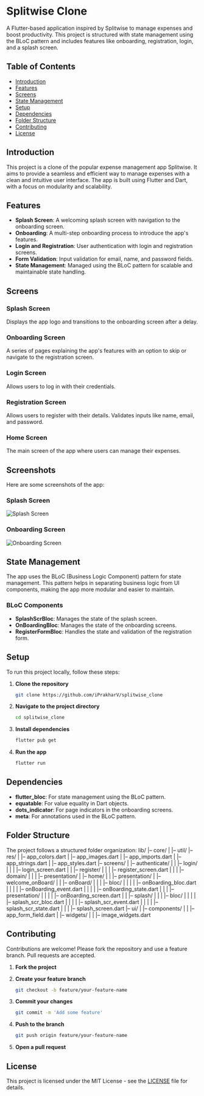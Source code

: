 # Splitwise Clone

A Flutter-based application inspired by Splitwise to manage expenses and boost productivity. This project is structured with state management using the BLoC pattern and includes features like onboarding, registration, login, and a splash screen.

## Table of Contents

- [Introduction](#introduction)
- [Features](#features)
- [Screens](#screens)
- [State Management](#state-management)
- [Setup](#setup)
- [Dependencies](#dependencies)
- [Folder Structure](#folder-structure)
- [Contributing](#contributing)
- [License](#license)

## Introduction

This project is a clone of the popular expense management app Splitwise. It aims to provide a seamless and efficient way to manage expenses with a clean and intuitive user interface. The app is built using Flutter and Dart, with a focus on modularity and scalability.

## Features

- **Splash Screen**: A welcoming splash screen with navigation to the onboarding screen.
- **Onboarding**: A multi-step onboarding process to introduce the app's features.
- **Login and Registration**: User authentication with login and registration screens.
- **Form Validation**: Input validation for email, name, and password fields.
- **State Management**: Managed using the BLoC pattern for scalable and maintainable state handling.

## Screens

### Splash Screen

Displays the app logo and transitions to the onboarding screen after a delay.

### Onboarding Screen

A series of pages explaining the app's features with an option to skip or navigate to the registration screen.

### Login Screen

Allows users to log in with their credentials.

### Registration Screen

Allows users to register with their details. Validates inputs like name, email, and password.

### Home Screen

The main screen of the app where users can manage their expenses.

## Screenshots

Here are some screenshots of the app:

### Splash Screen
![Splash Screen](https://github.com/iPrakharV/splitwise_clone/blob/main/assets/screenshots/Simulator%20Screenshot%20-%20iPhone%2015%20Pro%20Max%20-%202024-06-06%20at%2018.17.28.png)

### Onboarding Screen
![Onboarding Screen ](https://github.com/iPrakharV/splitwise_clone/blob/main/assets/screenshots/Simulator%20Screenshot%20-%20iPhone%2015%20Pro%20Max%20-%202024-06-06%20at%2018.17.22.png)


## State Management

The app uses the BLoC (Business Logic Component) pattern for state management. This pattern helps in separating business logic from UI components, making the app more modular and easier to maintain.

### BLoC Components

- **SplashScrBloc**: Manages the state of the splash screen.
- **OnBoardingBloc**: Manages the state of the onboarding screens.
- **RegisterFormBloc**: Handles the state and validation of the registration form.

## Setup

To run this project locally, follow these steps:

1. **Clone the repository**

    ```bash
    git clone https://github.com/iPrakharV/splitwise_clone
    ```

2. **Navigate to the project directory**

    ```bash
    cd splitwise_clone
    ```

3. **Install dependencies**

    ```bash
    flutter pub get
    ```

4. **Run the app**

    ```bash
    flutter run
    ```

## Dependencies

- **flutter_bloc**: For state management using the BLoC pattern.
- **equatable**: For value equality in Dart objects.
- **dots_indicator**: For page indicators in the onboarding screens.
- **meta**: For annotations used in the BLoC pattern.

## Folder Structure

The project follows a structured folder organization:
lib/
|– core/
|   |– util/
|– res/
|   |– app_colors.dart
|   |– app_images.dart
|   |– app_imports.dart
|   |– app_strings.dart
|   |– app_styles.dart
|– screens/
|   |– authenticate/
|   |   |– login/
|   |   |   |– login_screen.dart
|   |   |– register/
|   |   |   |– register_screen.dart
|   |   |   |– domain/
|   |   |   |– presentation/
|   |– home/
|   |   |– presentation/
|   |– welcome_onBoard/
|   |   |– onBoard/
|   |   |   |– bloc/
|   |   |   |   |– onBoarding_bloc.dart
|   |   |   |   |– onBoarding_event.dart
|   |   |   |   |– onBoarding_state.dart
|   |   |   |– presentation/
|   |   |   |   |– onBoarding_screen.dart
|   |   |– splash/
|   |   |   |– bloc/
|   |   |   |   |– splash_scr_bloc.dart
|   |   |   |   |– splash_scr_event.dart
|   |   |   |   |– splash_scr_state.dart
|   |   |   |– splash_screen.dart
|– ui/
|   |– components/
|   |   |– app_form_field.dart
|   |– widgets/
|   |   |– image_widgets.dart

## Contributing

Contributions are welcome! Please fork the repository and use a feature branch. Pull requests are accepted.

1. **Fork the project**
2. **Create your feature branch**

    ```bash
    git checkout -b feature/your-feature-name
    ```

3. **Commit your changes**

    ```bash
    git commit -m 'Add some feature'
    ```

4. **Push to the branch**

    ```bash
    git push origin feature/your-feature-name
    ```

5. **Open a pull request**

## License

This project is licensed under the MIT License - see the [LICENSE](LICENSE) file for details.
